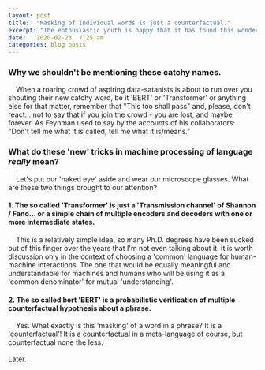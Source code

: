 ```yaml
---
layout: post
title:  "Masking of individual words is just a counterfactual."
excerpt: "The enthusiastic youth is happy that it has found this wonderful 'new' idea of 'Transformer', 'BERT' and all that. Not so fast! It's just a good old counterfactual, people. But at the same time it can be a good reminder pointing into the right direction and here's why."
date:   2020-02-23  7:25 am
categories: blog posts
---
```

### Why we shouldn't be mentioning these catchy names.
&nbsp;&nbsp;&nbsp;&nbsp;When a roaring crowd of aspiring data-satanists is about to
run over you shouting their new catchy word, be it 'BERT' or 'Transformer' or anything 
else for that matter, remember that "This too shall pass" and, please, don't react... 
not to say that if you join the crowd - you are lost, and maybe forever. As Feynman used
to say by the accounts of his collaborators: "Don't tell me what it is called, tell me
what it is/means."
### What do these 'new' tricks in machine processing of language _really_ mean?
&nbsp;&nbsp;&nbsp;&nbsp;Let's put our 'naked eye' aside and wear our microscope glasses.
What are these two things brought to our attention?
#### 1. The so called 'Transformer' is just a 'Transmission channel' of Shannon / Fano... or a simple chain of multiple encoders and decoders with one or more intermediate states.
&nbsp;&nbsp;&nbsp;&nbsp;This is a relatively simple idea, so many Ph.D. degrees have 
been sucked out of this finger over the years that I'm not even talking about it.
It is worth discussion only in the context of choosing a 'common' language for 
human-machine interactions. The one that would be equally meaningful and understandable 
for machines and humans who will be using it as a 'common denominator' for mutual 'understanding'.
#### 2. The so called bert 'BERT' is a probabilistic verification of multiple counterfactual hypothesis about a phrase.
&nbsp;&nbsp;&nbsp;&nbsp;Yes. What exactly is this 'masking' of a word in a phrase? It is a
'counterfactual'! It is a counterfactual in a meta-language of course, but counterfactual
none the less.
<br><br>Later.
